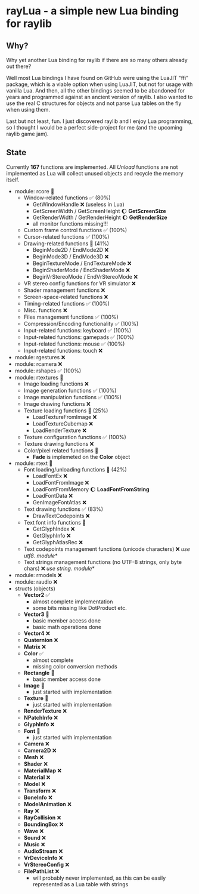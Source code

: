 # rayLua - a simple new Lua binding for raylib

## Why?
Why yet another Lua binding for raylib if there are so many others already out there?

Well most Lua bindings I have found on GitHub were using the LuaJIT "ffi" package, which is a viable option when using LuaJIT, but not for usage with vanilla Lua. And then, all the other bindings seemed to be abandoned for years and programmed against an ancient version of raylib. I also wanted to use the real C structures for objects and not parse Lua tables on the fly when using them.

Last but not least, fun. I just discovered raylib and I enjoy Lua programming, so I thought I would be a perfect side-project for me (and the upcoming raylib game jam).

## State

Currently **167** functions are implemented. All *Unload* functions are not implemented as Lua will collect unused objects and recycle the memory itself.

- module: rcore 🚧
    - Window-related functions ✅ (80%)
        - GetWindowHandle ❌ (useless in Lua)
        - GetScreenWidth / GetScreenHeight 🌔 **GetScreenSize**
        - GetRenderWidth / GetRenderHeight 🌔 **GetRenderSize**
        - all monitor functions missing!!!
    - Custom frame control functions ✅ (100%)
    - Cursor-related functions ✅ (100%)
    - Drawing-related functions 🚧 (41%)
        - BeginMode2D / EndMode2D ❌
        - BeginMode3D / EndMode3D ❌
        - BeginTextureMode / EndTextureMode ❌
        - BeginShaderMode / EndShaderMode ❌
        - BeginVrStereoMode / EndVrStereoMode ❌
    - VR stereo config functions for VR simulator ❌
    - Shader management functions ❌
    - Screen-space-related functions ❌
    - Timing-related functions ✅ (100%)
    - Misc. functions ❌
    - Files management functions ✅ (100%)
    - Compression/Encoding functionality ✅ (100%)
    - Input-related functions: keyboard ✅ (100%)
    - Input-related functions: gamepads ✅ (100%)
    - Input-related functions: mouse ✅ (100%)
    - Input-related functions: touch ❌
- module: rgestures ❌
- module: rcamera ❌
- module: rshapes ✅ (100%)
- module: rtextures 🚧
    - Image loading functions ❌
    - Image generation functions ✅ (100%)
    - Image manipulation functions ✅ (100%)
    - Image drawing functions ❌
    - Texture loading functions 🚧 (25%)
        - LoadTextureFromImage ❌
        - LoadTextureCubemap ❌
        - LoadRenderTexture ❌
    - Texture configuration functions ✅ (100%)
    - Texture drawing functions ❌
    - Color/pixel related functions 🚧
        - **Fade** is implemeted on the **Color** object
- module: rtext 🚧
    - Font loading/unloading functions 🚧 (42%)
        - LoadFontEx ❌
        - LoadFontFromImage ❌
        - LoadFontFromMemory 🌔 **LoadFontFromString**
        - LoadFontData ❌
        - GenImageFontAtlas ❌
    - Text drawing functions ✅ (83%)
        - DrawTextCodepoints ❌
    - Text font info functions 🚧
        - GetGlyphIndex ❌
        - GetGlyphInfo ❌
        - GetGlyphAtlasRec ❌
    - Text codepoints management functions (unicode characters) ❌ **use utf8.* module**
    - Text strings management functions (no UTF-8 strings, only byte chars) ❌ **use string.* module**
- module: rmodels ❌
- module: raudio ❌
- structs (objects)
    - **Vector2** ✅
        - almost complete implementation
        - some bits missing like DotProduct etc.
    - **Vector3** 🚧
        - basic member access done
        - basic math operations done
    - **Vector4** ❌
    - **Quaternion** ❌
    - **Matrix** ❌
    - **Color** ✅
        - almost complete
        - missing color conversion methods
    - **Rectangle** 🚧
        - basic member access done
    - **Image** 🚧
        - just started with implementation
    - **Texture** 🚧
        - just started with implementation
    - **RenderTexture** ❌
    - **NPatchInfo** ❌
    - **GlyphInfo** ❌
    - **Font** 🚧
        - just started with implementation
    - **Camera** ❌
    - **Camera2D** ❌
    - **Mesh** ❌
    - **Shader** ❌
    - **MaterialMap** ❌
    - **Material** ❌
    - **Model** ❌
    - **Transform** ❌
    - **BoneInfo** ❌
    - **ModelAnimation** ❌
    - **Ray** ❌
    - **RayCollision** ❌
    - **BoundingBox** ❌
    - **Wave** ❌
    - **Sound** ❌
    - **Music** ❌
    - **AudioStream** ❌
    - **VrDeviceInfo** ❌
    - **VrStereoConfig** ❌
    - **FilePathList** ❌
        - will probably never implemented, as this can be easily represented as a Lua table with strings

